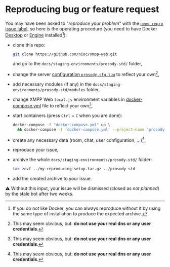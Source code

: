 # Reproducing bug or feature request

You may have been asked to "*reproduce your problem*" with the [`need repro` issue label](https://github.com/nioc/xmpp-web/labels/need%20repro), so here is the operating procedure (you need to have Docker [Desktop](https://docs.docker.com/get-docker/) or [Engine](https://docs.docker.com/engine/install/) installed[^1]):

- clone this repo:

  ``` bash
  git clone https://github.com/nioc/xmpp-web.git
  ```
  and go to the `docs/staging-environments/prosody-std/` folder,
- change the server [configuration `prosody.cfg.lua`](prosody-std/prosody.cfg.lua) to reflect your own[^2],
- add necessary modules (if any) in the `docs/staging-environments/prosody-std/modules` folder,
- change XMPP Web `local.js` environment variables in [docker-compose.yml](prosody-std/docker-compose.yml) file to reflect your own[^2],
- start containers (press `Ctrl` + `C` when you are done):

  ``` bash
  docker-compose -f "docker-compose.yml" up \
    && docker-compose -f 'docker-compose.yml' --project-name 'prosody-std' down
  ```
- create any necessary data (room, chat, user configuration, ...)[^2],
- reproduce your issue,
- archive the whole `docs/staging-environments/prosody-std/` folder:

  ``` bash
  tar zcvf ../my-reproducing-setup.tar.gz ../prosody-std
  ```
- add the created archive to your issue.

:warning: Without this input, your issue will be dismissed (closed as *not planned*) by the stale bot after two weeks.

[^1]: If you do not like Docker, you can always reproduce without it by using the same type of installation to produce the expected archive.
[^2]: This may seem obvious, but: **do not use your real dns or any user credentials**.
